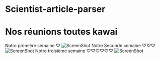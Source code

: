 # Scientist-article-parser



# Nos réunions toutes kawai
Notre première semaine ♡
![ScreenShot](https://drive.google.com/uc?export=view&id=1qZ0wGHavW4RjEvvvyiZeu_l8eJjBkowb)
Notre Seconde semaine ♡♡♡
![ScreenShot](https://drive.google.com/uc?export=view&id=1NDPN0pDsFKSqoJFFE3pqL2BWDOEu3NFM)
Notre troisième semaine ♡♡♡♡♡♡
![ScreenShot](https://drive.google.com/uc?export=view&id=1L2Ae-73f1O58l5s61zyTHK-CmS5oHTxJ)
